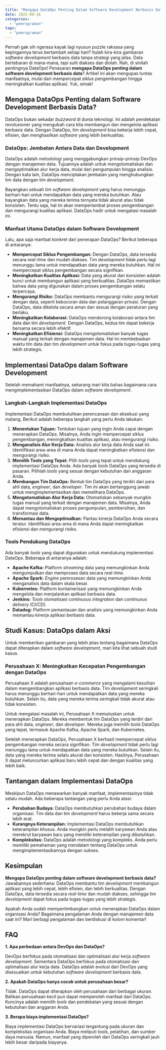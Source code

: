 ```yaml
---
title: "Mengapa DataOps Penting Dalam Software Development Berbasis Data?"
date: 2025-09-16
categories: 
  - "pemrograman"
tags: 
  - "pemrograman"
---
```


Pernah gak sih ngerasa kayak lagi nyusun puzzle raksasa yang kepingannya terus bertambah setiap hari? Itulah kira-kira gambaran _software development_ berbasis data tanpa strategi yang jelas. Data bertebaran di mana-mana, tapi sulit diakses dan diolah. Nah, di sinilah pentingnya DataOps! Penasaran **mengapa DataOps penting dalam software development berbasis data**? Artikel ini akan mengupas tuntas manfaatnya, mulai dari mempercepat siklus pengembangan hingga meningkatkan kualitas aplikasi. Yuk, simak!

## Mengapa DataOps Penting dalam Software Development Berbasis Data?

DataOps bukan sekadar _buzzword_ di dunia teknologi. Ini adalah pendekatan revolusioner yang mengubah cara kita membangun dan mengelola aplikasi berbasis data. Dengan DataOps, tim _development_ bisa bekerja lebih cepat, efisien, dan menghasilkan _software_ yang lebih berkualitas.

### DataOps: Jembatan Antara Data dan Development

DataOps adalah metodologi yang menggabungkan prinsip-prinsip DevOps dengan manajemen data. Tujuannya adalah untuk mengotomatiskan dan mengoptimalkan alur kerja data, mulai dari pengumpulan hingga analisis. Dengan kata lain, DataOps menciptakan jembatan yang menghubungkan tim data dengan tim _development_.

Bayangkan sebuah tim _software development_ yang harus menunggu berhari-hari untuk mendapatkan data yang mereka butuhkan. Atau bayangkan data yang mereka terima ternyata tidak akurat atau tidak konsisten. Tentu saja, hal ini akan memperlambat proses pengembangan dan mengurangi kualitas aplikasi. DataOps hadir untuk mengatasi masalah ini.

### Manfaat Utama DataOps dalam Software Development

Lalu, apa saja manfaat konkret dari penerapan DataOps? Berikut beberapa di antaranya:

- **Mempercepat Siklus Pengembangan:** Dengan DataOps, data tersedia secara _real-time_ dan mudah diakses. Tim _development_ tidak perlu lagi menunggu lama untuk mendapatkan data yang mereka butuhkan. Hal ini mempercepat siklus pengembangan secara signifikan.
- **Meningkatkan Kualitas Aplikasi:** Data yang akurat dan konsisten adalah kunci untuk membangun aplikasi yang berkualitas. DataOps memastikan bahwa data yang digunakan dalam proses pengembangan selalu terpercaya.
- **Mengurangi Risiko:** DataOps membantu mengurangi risiko yang terkait dengan data, seperti kebocoran data dan pelanggaran privasi. Dengan DataOps, data dikelola secara aman dan sesuai dengan peraturan yang berlaku.
- **Meningkatkan Kolaborasi:** DataOps mendorong kolaborasi antara tim data dan tim _development_. Dengan DataOps, kedua tim dapat bekerja bersama secara lebih efektif.
- **Meningkatkan Efisiensi:** DataOps mengotomatiskan banyak tugas manual yang terkait dengan manajemen data. Hal ini membebaskan waktu tim data dan tim _development_ untuk fokus pada tugas-tugas yang lebih strategis.

## Implementasi DataOps dalam Software Development

Setelah memahami manfaatnya, sekarang mari kita bahas bagaimana cara mengimplementasikan DataOps dalam _software development_.

### Langkah-Langkah Implementasi DataOps

Implementasi DataOps membutuhkan perencanaan dan eksekusi yang matang. Berikut adalah beberapa langkah yang perlu Anda lakukan:

1. **Menentukan Tujuan:** Tentukan tujuan yang ingin Anda capai dengan menerapkan DataOps. Misalnya, Anda ingin mempercepat siklus pengembangan, meningkatkan kualitas aplikasi, atau mengurangi risiko.
2. **Menganalisis Alur Kerja Data:** Analisis alur kerja data Anda saat ini. Identifikasi area-area di mana Anda dapat meningkatkan efisiensi dan mengurangi risiko.
3. **Memilih Tools yang Tepat:** Pilih _tools_ yang tepat untuk mendukung implementasi DataOps Anda. Ada banyak _tools_ DataOps yang tersedia di pasaran. Pilihlah _tools_ yang sesuai dengan kebutuhan dan anggaran Anda.
4. **Membangun Tim DataOps:** Bentuk tim DataOps yang terdiri dari para ahli data, _engineer_, dan _developer_. Tim ini akan bertanggung jawab untuk mengimplementasikan dan memelihara DataOps.
5. **Mengotomatiskan Alur Kerja Data:** Otomatiskan sebanyak mungkin tugas manual yang terkait dengan manajemen data. Misalnya, Anda dapat mengotomatiskan proses pengumpulan, pembersihan, dan transformasi data.
6. **Memantau dan Mengoptimalkan:** Pantau kinerja DataOps Anda secara teratur. Identifikasi area-area di mana Anda dapat meningkatkan efisiensi dan mengurangi risiko.

### Tools Pendukung DataOps

Ada banyak _tools_ yang dapat digunakan untuk mendukung implementasi DataOps. Beberapa di antaranya adalah:

- **Apache Kafka:** Platform _streaming_ data yang memungkinkan Anda mengumpulkan dan memproses data secara _real-time_.
- **Apache Spark:** _Engine_ pemrosesan data yang memungkinkan Anda menganalisis data dalam skala besar.
- **Kubernetes:** Platform kontainerisasi yang memungkinkan Anda mengelola dan menjalankan aplikasi berbasis data.
- **Jenkins:** _Tools_ otomatisasi _continuous integration_ dan _continuous delivery_ (CI/CD).
- **Datadog:** Platform pemantauan dan analisis yang memungkinkan Anda memantau kinerja aplikasi berbasis data.

## Studi Kasus: DataOps dalam Aksi

Untuk memberikan gambaran yang lebih jelas tentang bagaimana DataOps dapat diterapkan dalam _software development_, mari kita lihat sebuah studi kasus.

### Perusahaan X: Meningkatkan Kecepatan Pengembangan dengan DataOps

Perusahaan X adalah perusahaan _e-commerce_ yang mengalami kesulitan dalam mengembangkan aplikasi berbasis data. Tim _development_ seringkali harus menunggu berhari-hari untuk mendapatkan data yang mereka butuhkan. Selain itu, data yang mereka terima seringkali tidak akurat atau tidak konsisten.

Untuk mengatasi masalah ini, Perusahaan X memutuskan untuk menerapkan DataOps. Mereka membentuk tim DataOps yang terdiri dari para ahli data, _engineer_, dan _developer_. Mereka juga memilih _tools_ DataOps yang tepat, termasuk Apache Kafka, Apache Spark, dan Kubernetes.

Setelah menerapkan DataOps, Perusahaan X berhasil mempercepat siklus pengembangan mereka secara signifikan. Tim _development_ tidak perlu lagi menunggu lama untuk mendapatkan data yang mereka butuhkan. Selain itu, data yang mereka terima selalu akurat dan konsisten. Hasilnya, Perusahaan X dapat meluncurkan aplikasi baru lebih cepat dan dengan kualitas yang lebih baik.

## Tantangan dalam Implementasi DataOps

Meskipun DataOps menawarkan banyak manfaat, implementasinya tidak selalu mudah. Ada beberapa tantangan yang perlu Anda atasi:

- **Perubahan Budaya:** DataOps membutuhkan perubahan budaya dalam organisasi. Tim data dan tim _development_ harus bekerja sama secara lebih erat.
- **Kurangnya Keterampilan:** Implementasi DataOps membutuhkan keterampilan khusus. Anda mungkin perlu melatih karyawan Anda atau merekrut karyawan baru yang memiliki keterampilan yang dibutuhkan.
- **Kompleksitas:** DataOps adalah metodologi yang kompleks. Anda perlu memiliki pemahaman yang mendalam tentang DataOps untuk mengimplementasikannya dengan sukses.

## Kesimpulan

**Mengapa DataOps penting dalam software development berbasis data?** Jawabannya sederhana: DataOps membantu tim _development_ membangun aplikasi yang lebih cepat, lebih efisien, dan lebih berkualitas. Dengan DataOps, data tersedia secara _real-time_ dan mudah diakses, sehingga tim _development_ dapat fokus pada tugas-tugas yang lebih strategis.

Apakah Anda sudah mempertimbangkan untuk menerapkan DataOps dalam organisasi Anda? Bagaimana pengalaman Anda dengan manajemen data saat ini? Mari berbagi pengalaman dan berdiskusi di kolom komentar!

## FAQ

**1\. Apa perbedaan antara DevOps dan DataOps?**

DevOps berfokus pada otomatisasi dan optimalisasi alur kerja _software development_. Sementara DataOps berfokus pada otomatisasi dan optimalisasi alur kerja data. DataOps adalah evolusi dari DevOps yang disesuaikan untuk kebutuhan _software development_ berbasis data.

**2\. Apakah DataOps hanya cocok untuk perusahaan besar?**

Tidak. DataOps dapat diterapkan oleh perusahaan dari berbagai ukuran. Bahkan perusahaan kecil pun dapat memperoleh manfaat dari DataOps. Kuncinya adalah memilih _tools_ dan pendekatan yang sesuai dengan kebutuhan dan anggaran Anda.

**3\. Berapa biaya implementasi DataOps?**

Biaya implementasi DataOps bervariasi tergantung pada ukuran dan kompleksitas organisasi Anda. Biaya meliputi _tools_, pelatihan, dan sumber daya manusia. Namun, manfaat yang diperoleh dari DataOps seringkali jauh lebih besar daripada biayanya.
